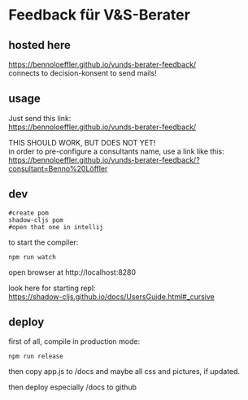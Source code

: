 # Feedback für V&S-Berater

## hosted here
https://bennoloeffler.github.io/vunds-berater-feedback/  
connects to decision-konsent to send mails!

## usage
Just send this link:  
https://bennoloeffler.github.io/vunds-berater-feedback/


THIS SHOULD WORK, BUT DOES NOT YET!  
in order to pre-configure a consultants name, use a link like this:  
https://bennoloeffler.github.io/vunds-berater-feedback/?consultant=Benno%20Löffler

## dev

```shell
#create pom
shadow-cljs pom
#open that one in intellij
```

to start the compiler:
```shell
npm run watch
```

open browser at http://localhost:8280

look here for starting repl:  
https://shadow-cljs.github.io/docs/UsersGuide.html#_cursive

## deploy
first of all, compile in production mode:
```shell
npm run release
```
then copy app.js to /docs
and maybe all css and pictures, if updated.

then deploy especially /docs to github
